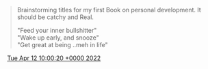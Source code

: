 > Brainstorming titles for my first Book on personal development\. It should be catchy and Real\.  
>   
> "Feed your inner bullshitter"  
> "Wake up early, and snooze"  
> "Get great at being \.\.meh in life"

<img src="../../media/tweet.ico" width="12" /> [Tue Apr 12 10:00:20 +0000 2022](https://twitter.com/DromerDenker/status/1513819298367774725)